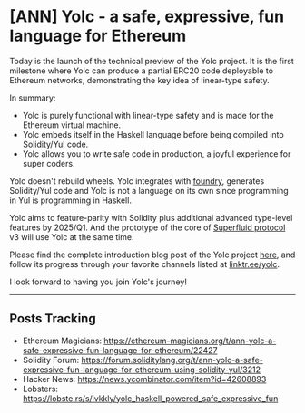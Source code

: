 [ANN] Yolc - a safe, expressive, fun language for Ethereum
==========================================================

Today is the launch of the technical preview of the Yolc project. It is the first milestone where Yolc can produce a
partial ERC20 code deployable to Ethereum networks, demonstrating the key idea of linear-type safety.

In summary:

* Yolc is purely functional with linear-type safety and is made for the Ethereum virtual machine.
* Yolc embeds itself in the Haskell language before being compiled into Solidity/Yul code.
* Yolc allows you to write safe code in production, a joyful experience for super coders.

Yolc doesn't rebuild wheels. Yolc integrates with [foundry](https://github.com/foundry-rs/foundry), generates
Solidity/Yul code and Yolc is not a language on its own since programming in Yul is programming in Haskell.

Yolc aims to feature-parity with Solidity plus additional advanced type-level features by 2025/Q1. And the prototype of
the core of [Superfluid protocol](https://github.com/superfluid-finance/protocol-monorepo/) v3 will use Yolc at the same
time.

Please find the complete introduction blog post of the Yolc project [here](https://yolc.dev/blog/introduce-yolc/), and
follow its progress through your favorite channels listed at [linktr.ee/yolc](https://linktr.ee/yolc).

I look forward to having you join Yolc's journey!

------

Posts Tracking
--------------

- Ethereum Magicians: https://ethereum-magicians.org/t/ann-yolc-a-safe-expressive-fun-language-for-ethereum/22427
- Solidity Forum: https://forum.soliditylang.org/t/ann-yolc-a-safe-expressive-fun-language-for-ethereum-using-solidity-yul/3212
- Hacker News: https://news.ycombinator.com/item?id=42608893
- Lobsters: https://lobste.rs/s/ivkkly/yolc_haskell_powered_safe_expressive_fun
